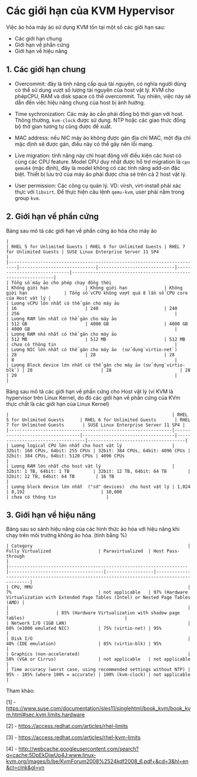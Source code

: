 ﻿# Các giới hạn của KVM Hypervisor

Việc ảo hóa máy ảo sử dụng KVM tồn tại một số các giới hạn sau:
- Các giới hạn chung
- Giới hạn về phần cứng
- Giới hạn về hiệu năng

## 1. Các giới hạn chung
 - Overcommit: đây là tính năng cấp quá tài nguyên, có nghĩa người dùng có thể sử dụng vượt số lượng tài nguyên của host vật lý. KVM cho phépCPU, RAM và disk space có thể overcommit. Tuy nhiên, việc này sẽ dẫn đến việc hiệu năng chung của host bị ảnh hưởng.

 - Time sychronization: Các máy ảo cần phải đồng bộ thời gian với host. Thông thường, `kvm-clock` được sử dụng. NTP hoặc các giao thức đồng bộ thờ gian tương tự cũng được đề xuất.

 - MAC address: nếu NIC máy ảo không được gán địa chỉ MAC, một địa chỉ mặc định sẽ được gán, điều này có thể gây nên lỗi mạng.

 - Live migration: tính năng này chỉ hoạt động với điều kiện các host có cùng các CPU feature. Model CPU duy nhất được hỗ trợ migration là `cpu qemu64` (mặc định), đây là model không có các tính năng add-on đặc biệt. Thiết bị lưu trữ của máy ảo phải được chia sẻ trên cả 2 host vật lý.

 - User permission: Các công cụ quản lý. VD: virsh, virt-install phải xác thực với `libvirt`. Để thực hiện câu lệnh `qemu-kvm`, user phải nằm trong group `kvm`.

## 2. Giới hạn về phần cứng 
Bảng sau mô tả các giới hạn về phần cứng ảo hóa cho máy ảo


```
|                                                                         | RHEL 5 for Unlimited Guests | RHEL 6 for Unlimited Guests | RHEL 7 for Unlimited Guests | SUSE Linux Enterprise Server 11 SP4                           |
|-------------------------------------------------------------------------|-----------------------------|-----------------------------|-----------------------------|---------------------------------------------------------------|
| Tổng số máy ảo cho phép chạy đồng thời                                  | Không giới hạn              | Không giới hạn              | Không giới hạn              | Tổng số vCPU không vượt quá 8 lần số CPU core của Host vật lý |
| Lượng vCPU lớn nhất có thể gán cho máy ảo                               | 16                          | 240                         | 240                         | 256                                                           |
| Lượng RAM lớn nhất có thể gán cho máy ảo                                | 512 GB                      | 4000 GB                     | 4000 GB                     | 4000 GB                                                       |
| Lượng RAM nhỏ nhất có thể gán cho máy ảo                                | 512 MB                      | 512 MB                      | 512 MB                      | chưa có thông tin                                             |
| Lượng NIC lớn nhất có thể gán cho máy ảo  (sử dụng`virtio-net`)         | 28                          | 28                          | 28                          | 8                                                             |
| Lượng Block device lớn nhất có thể gán cho máy ảo (sử dụng`virtio-blk`) | 28                          | 28                          | 28                          | 20                                                            |             |
```

Bảng sau mô tả các giới hạn về phần cứng cho Host vật lý (vì KVM là hypervisor trên Linux Kernel, do đó các giới hạn về phần cứng của KVm thực chất là các giới hạn của Linux Kernel)

```
|                                                              | RHEL 5 for Unlimited Guests      | RHEL 6 for Unlimited Guests       | RHEL 7 for Unlimited Guests       | SUSE Linux Enterprise Server 11 SP4 |
|--------------------------------------------------------------|----------------------------------|-----------------------------------|-----------------------------------|-------------------------------------|
| Lượng logical CPU lớn nhất cho host vật lý                   | 32bit: 160 CPUs, 64bit: 255 CPUs | 32bit: 384 CPUs, 64bit: 4096 CPUs | 32bit: 384 CPUs, 64bit: 5120 CPUs | 4096 CPUs                           |
| Lượng RAM lớn nhất cho host vật lý                           | 32bit: 1 TB, 64bit: 1 TB         | 32bit: 12 TB, 64bit: 64 TB        | 32bit: 12 TB, 64bit: 64 TB        | 16 TB                               |
| Lượng block device lớn nhất  ("sd" devices)  cho host vật lý | 1,024                            | 8,192                             | 10,000                            | chưa có thông tin                   |
```

## 3. Giới hạn về hiệu năng

Bảng sau so sánh hiệu năng của các hình thức ảo hóa với hiệu năng khi chạy trên môi trường không ảo hóa. (tính bằng %)

```
| Category                                                           | Fully Virtualized                  | Paravirtualized  | Host Pass-through                                                                          |
|--------------------------------------------------------------------|------------------------------------|------------------|--------------------------------------------------------------------------------------------|
| CPU, MMU                                                           | 7%                                 | not applicable   | 97% (Hardware Virtualization with Extended Page Tables (Intel) or Nested Page Tables (AMD) |
|                                                                    |                                    |                  | 85% (Hardware Virtualization with shadow page tables)                                      |
| Network I/O (1GB LAN)                                              | 60% (e1000 emulated NIC)           | 75% (virtio-net) | 95%                                                                                        |
| Disk I/O                                                           | 40% (IDE emulation)                | 85% (virtio-blk) | 95%                                                                                        |
| Graphics (non-accelerated)                                         | 50% (VGA or Cirrus)                | not applicable   | not applicable                                                                             |
| Time accuracy (worst case, using recommended settings without NTP) | 95% - 105% (where 100% = accurate) | 100% (kvm-clock) | not applicable                                                                             |
```

Tham khảo:

[1] - https://www.suse.com/documentation/sles11/singlehtml/book_kvm/book_kvm.html#sec.kvm.limits.hardware

[2] - https://access.redhat.com/articles/rhel-limits

[3] - https://access.redhat.com/articles/rhel-kvm-limits

[4] - http://webcache.googleusercontent.com/search?q=cache:5DpEkDjwUo4J:www.linux-kvm.org/images/b/be/KvmForum2008%2524kdf2008_6.pdf+&cd=3&hl=en&ct=clnk&gl=vn